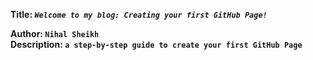 **Title: _`Welcome to my blog: Creating your first GitHub Page!`_**



**Author: `Nihal Sheikh`** <br/>
**Description: `a step-by-step guide to create your first GitHub Page`**
